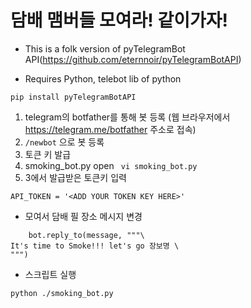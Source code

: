 # 담배 맴버들 모여라! 같이가자!
* This is a folk version of pyTelegramBot API(https://github.com/eternnoir/pyTelegramBotAPI)

* Requires Python, telebot lib of python
```
pip install pyTelegramBotAPI
```


1. telegram의 botfather를 통해 봇 등록 (웹 브라우저에서 https://telegram.me/botfather 주소로 접속)
2. ```/newbot``` 으로 봇 등록
3. 토큰 키 발급
4. smoking_bot.py open
 ``` vi smoking_bot.py```
5. 3에서 발급받은 토큰키 입력 
```
API_TOKEN = '<ADD YOUR TOKEN KEY HERE>'
```

* 모여서 담배 필 장소 메시지 변경
```
    bot.reply_to(message, """\
It's time to Smoke!!! let's go 장보명 \
""")
```

* 스크립트 실행
```
python ./smoking_bot.py
```
